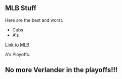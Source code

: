 ## MLB Stuff

Here are the best and worst.

 * Cubs
 * A's

[Link to MLB](http://www.mlb.com)

A's Playoffs.

## No more Verlander in the playoffs!!!
